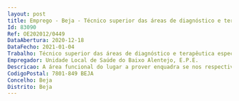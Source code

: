 ```yaml
--- 
layout: post
title: Emprego - Beja - Técnico superior das áreas de diagnóstico e terapêutica especialista
Id: 83090
Ref: OE202012/0449
DataAbertura: 2020-12-18
DataFecho: 2021-01-04
Trabalho: Técnico superior das áreas de diagnóstico e terapêutica especialista
Empregador: Unidade Local de Saúde do Baixo Alentejo, E.P.E.
Descricao: A área funcional do lugar a prover enquadra se nos respectivos serviços unidades da ULSBA, EPE, segundo o perfil profissional constante no artigo 4º e no artigo 5º dos Decretos Lei nº 110 2017 e 111 2017, de 31 08 2017
CodigoPostal: 7801-849 BEJA
Concelho: Beja
Distrito: Beja
--- 
```

